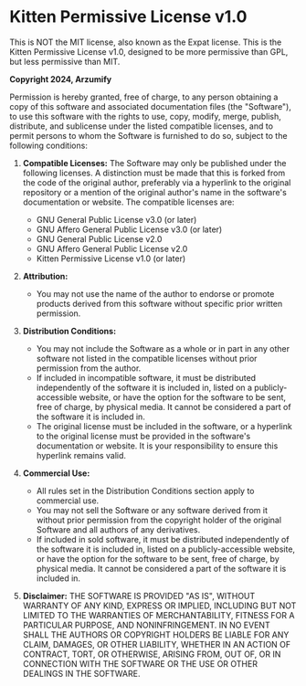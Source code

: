 # Kitten Permissive License v1.0

This is NOT the MIT license, also known as the Expat license. This is the Kitten Permissive License v1.0, designed to be more permissive than GPL, but less permissive than MIT.

**Copyright 2024, Arzumify**

Permission is hereby granted, free of charge, to any person obtaining a copy of this software and associated documentation files (the "Software"), to use this software with the rights to use, copy, modify, merge, publish, distribute, and sublicense under the listed compatible licenses, and to permit persons to whom the Software is furnished to do so, subject to the following conditions:

1. **Compatible Licenses:**
   The Software may only be published under the following licenses. A distinction must be made that this is forked from the code of the original author, preferably via a hyperlink to the original repository or a mention of the original author's name in the software's documentation or website. The compatible licenses are:
   - GNU General Public License v3.0 (or later)
   - GNU Affero General Public License v3.0 (or later)
   - GNU General Public License v2.0
   - GNU Affero General Public License v2.0
   - Kitten Permissive License v1.0 (or later)

2. **Attribution:**
   - You may not use the name of the author to endorse or promote products derived from this software without specific prior written permission.

3. **Distribution Conditions:**
   - You may not include the Software as a whole or in part in any other software not listed in the compatible licenses without prior permission from the author.
   - If included in incompatible software, it must be distributed independently of the software it is included in, listed on a publicly-accessible website, or have the option for the software to be sent, free of charge, by physical media. It cannot be considered a part of the software it is included in.
   - The original license must be included in the software, or a hyperlink to the original license must be provided in the software's documentation or website. It is your responsibility to ensure this hyperlink remains valid.

4. **Commercial Use:**
   - All rules set in the Distribution Conditions section apply to commercial use.
   - You may not sell the Software or any software derived from it without prior permission from the copyright holder of the original Software and all authors of any derivatives.
   - If included in sold software, it must be distributed independently of the software it is included in, listed on a publicly-accessible website, or have the option for the software to be sent, free of charge, by physical media. It cannot be considered a part of the software it is included in.

5. **Disclaimer:**
   THE SOFTWARE IS PROVIDED "AS IS", WITHOUT WARRANTY OF ANY KIND, EXPRESS OR IMPLIED, INCLUDING BUT NOT LIMITED TO THE WARRANTIES OF MERCHANTABILITY, FITNESS FOR A PARTICULAR PURPOSE, AND NONINFRINGEMENT. IN NO EVENT SHALL THE AUTHORS OR COPYRIGHT HOLDERS BE LIABLE FOR ANY CLAIM, DAMAGES, OR OTHER LIABILITY, WHETHER IN AN ACTION OF CONTRACT, TORT, OR OTHERWISE, ARISING FROM, OUT OF, OR IN CONNECTION WITH THE SOFTWARE OR THE USE OR OTHER DEALINGS IN THE SOFTWARE.